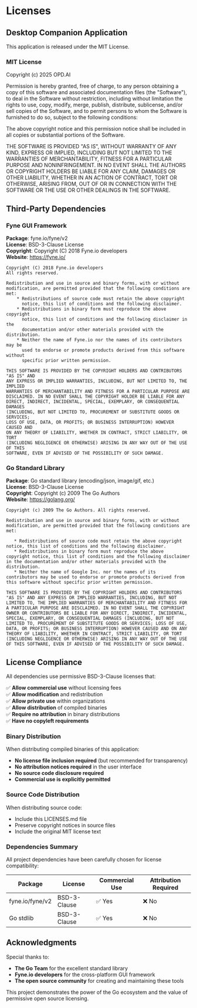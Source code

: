 # Licenses

## Desktop Companion Application

This application is released under the MIT License.

### MIT License

Copyright (c) 2025 OPD.AI

Permission is hereby granted, free of charge, to any person obtaining a copy
of this software and associated documentation files (the "Software"), to deal
in the Software without restriction, including without limitation the rights
to use, copy, modify, merge, publish, distribute, sublicense, and/or sell
copies of the Software, and to permit persons to whom the Software is
furnished to do so, subject to the following conditions:

The above copyright notice and this permission notice shall be included in all
copies or substantial portions of the Software.

THE SOFTWARE IS PROVIDED "AS IS", WITHOUT WARRANTY OF ANY KIND, EXPRESS OR
IMPLIED, INCLUDING BUT NOT LIMITED TO THE WARRANTIES OF MERCHANTABILITY,
FITNESS FOR A PARTICULAR PURPOSE AND NONINFRINGEMENT. IN NO EVENT SHALL THE
AUTHORS OR COPYRIGHT HOLDERS BE LIABLE FOR ANY CLAIM, DAMAGES OR OTHER
LIABILITY, WHETHER IN AN ACTION OF CONTRACT, TORT OR OTHERWISE, ARISING FROM,
OUT OF OR IN CONNECTION WITH THE SOFTWARE OR THE USE OR OTHER DEALINGS IN THE
SOFTWARE.

## Third-Party Dependencies

### Fyne GUI Framework

**Package**: fyne.io/fyne/v2  
**License**: BSD-3-Clause License  
**Copyright**: Copyright (C) 2018 Fyne.io developers  
**Website**: https://fyne.io/

```
Copyright (C) 2018 Fyne.io developers
All rights reserved.

Redistribution and use in source and binary forms, with or without
modification, are permitted provided that the following conditions are met:
    * Redistributions of source code must retain the above copyright
      notice, this list of conditions and the following disclaimer.
    * Redistributions in binary form must reproduce the above copyright
      notice, this list of conditions and the following disclaimer in the
      documentation and/or other materials provided with the distribution.
    * Neither the name of Fyne.io nor the names of its contributors may be
      used to endorse or promote products derived from this software without
      specific prior written permission.

THIS SOFTWARE IS PROVIDED BY THE COPYRIGHT HOLDERS AND CONTRIBUTORS "AS IS" AND
ANY EXPRESS OR IMPLIED WARRANTIES, INCLUDING, BUT NOT LIMITED TO, THE IMPLIED
WARRANTIES OF MERCHANTABILITY AND FITNESS FOR A PARTICULAR PURPOSE ARE
DISCLAIMED. IN NO EVENT SHALL THE COPYRIGHT HOLDER BE LIABLE FOR ANY
DIRECT, INDIRECT, INCIDENTAL, SPECIAL, EXEMPLARY, OR CONSEQUENTIAL DAMAGES
(INCLUDING, BUT NOT LIMITED TO, PROCUREMENT OF SUBSTITUTE GOODS OR SERVICES;
LOSS OF USE, DATA, OR PROFITS; OR BUSINESS INTERRUPTION) HOWEVER CAUSED AND
ON ANY THEORY OF LIABILITY, WHETHER IN CONTRACT, STRICT LIABILITY, OR TORT
(INCLUDING NEGLIGENCE OR OTHERWISE) ARISING IN ANY WAY OUT OF THE USE OF THIS
SOFTWARE, EVEN IF ADVISED OF THE POSSIBILITY OF SUCH DAMAGE.
```

### Go Standard Library

**Package**: Go standard library (encoding/json, image/gif, etc.)  
**License**: BSD-3-Clause License  
**Copyright**: Copyright (c) 2009 The Go Authors  
**Website**: https://golang.org/

```
Copyright (c) 2009 The Go Authors. All rights reserved.

Redistribution and use in source and binary forms, with or without
modification, are permitted provided that the following conditions are
met:

   * Redistributions of source code must retain the above copyright
notice, this list of conditions and the following disclaimer.
   * Redistributions in binary form must reproduce the above
copyright notice, this list of conditions and the following disclaimer
in the documentation and/or other materials provided with the
distribution.
   * Neither the name of Google Inc. nor the names of its
contributors may be used to endorse or promote products derived from
this software without specific prior written permission.

THIS SOFTWARE IS PROVIDED BY THE COPYRIGHT HOLDERS AND CONTRIBUTORS
"AS IS" AND ANY EXPRESS OR IMPLIED WARRANTIES, INCLUDING, BUT NOT
LIMITED TO, THE IMPLIED WARRANTIES OF MERCHANTABILITY AND FITNESS FOR
A PARTICULAR PURPOSE ARE DISCLAIMED. IN NO EVENT SHALL THE COPYRIGHT
OWNER OR CONTRIBUTORS BE LIABLE FOR ANY DIRECT, INDIRECT, INCIDENTAL,
SPECIAL, EXEMPLARY, OR CONSEQUENTIAL DAMAGES (INCLUDING, BUT NOT
LIMITED TO, PROCUREMENT OF SUBSTITUTE GOODS OR SERVICES; LOSS OF USE,
DATA, OR PROFITS; OR BUSINESS INTERRUPTION) HOWEVER CAUSED AND ON ANY
THEORY OF LIABILITY, WHETHER IN CONTRACT, STRICT LIABILITY, OR TORT
(INCLUDING NEGLIGENCE OR OTHERWISE) ARISING IN ANY WAY OUT OF THE USE
OF THIS SOFTWARE, EVEN IF ADVISED OF THE POSSIBILITY OF SUCH DAMAGE.
```

## License Compliance

All dependencies use permissive BSD-3-Clause licenses that:

✅ **Allow commercial use** without licensing fees  
✅ **Allow modification** and redistribution  
✅ **Allow private use** within organizations  
✅ **Allow distribution** of compiled binaries  
✅ **Require no attribution** in binary distributions  
✅ **Have no copyleft requirements**  

### Binary Distribution

When distributing compiled binaries of this application:

- **No license file inclusion required** (but recommended for transparency)
- **No attribution notices required** in the user interface
- **No source code disclosure required**
- **Commercial use is explicitly permitted**

### Source Code Distribution

When distributing source code:

- Include this LICENSES.md file
- Preserve copyright notices in source files
- Include the original MIT license text

### Dependencies Summary

All project dependencies have been carefully chosen for license compatibility:

| Package | License | Commercial Use | Attribution Required |
|---------|---------|----------------|---------------------|
| fyne.io/fyne/v2 | BSD-3-Clause | ✅ Yes | ❌ No |
| Go stdlib | BSD-3-Clause | ✅ Yes | ❌ No |

## Acknowledgments

Special thanks to:

- **The Go Team** for the excellent standard library
- **Fyne.io developers** for the cross-platform GUI framework
- **The open source community** for creating and maintaining these tools

This project demonstrates the power of the Go ecosystem and the value of permissive open source licensing.
